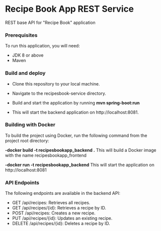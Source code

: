 # Recipe Book App REST Service
REST base API for "Recipe Book" application

### Prerequisites
To run this application, you will need:
- JDK 8 or above
- Maven

### Build and deploy
- Clone this repository to your local machine.
- Navigate to the recipesbook-service directory.
- Build and start the application by running **mvn spring-boot:run**

- This will start the backend application on http://localhost:8081.

### Building with Docker
To build the project using Docker, run the following command from the project root directory:

**-docker build -t recipesbookapp_backend .**
This will build a Docker image with the name recipesbookapp_frontend

**-docker run -t  recipesbookapp_backend**
This will start the application on http://localhost:8081

### API Endpoints
The following endpoints are available in the backend API:

- GET /api/recipes: Retrieves all recipes.
- GET /api/recipes/{id}: Retrieves a recipe by ID.
- POST /api/recipes: Creates a new recipe.
- PUT /api/recipes/{id}: Updates an existing recipe.
- DELETE /api/recipes/{id}: Deletes a recipe by ID.


